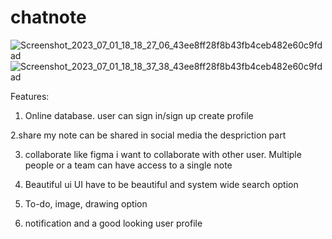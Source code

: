 # chatnote

![Screenshot_2023_07_01_18_18_27_06_43ee8ff28f8b43fb4ceb482e60c9fdad](https://github.com/rafsanopi/Noto/assets/45880457/ca61ec66-8c80-4680-b510-9139c3245586)
![Screenshot_2023_07_01_18_18_37_38_43ee8ff28f8b43fb4ceb482e60c9fdad](https://github.com/rafsanopi/Noto/assets/45880457/f0d1ccd7-b9a9-4b87-a7a2-7fe107edd3af)

Features:

1. Online database.
user can sign in/sign up create profile

  2.share my note can be shared in social media the despriction part

3. collaborate
like figma i want to collaborate with other user. Multiple people or 
a team can have access to a single note

4. Beautiful ui
UI have to be beautiful and system wide search option

5. To-do, image, drawing option

6. notification and a good looking user profile
